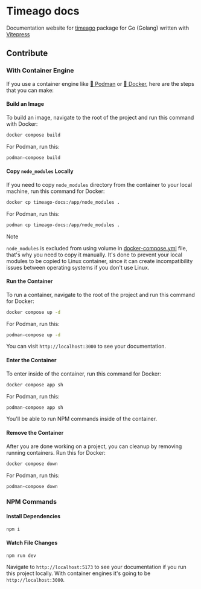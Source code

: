 # Timeago docs
Documentation website for [timeago](https://github.com/SerhiiCho/timeago) package for Go (Golang) written with [Vitepress](https://vitepress.dev/)

## Contribute
### With Container Engine
If you use a container engine like [🦦 Podman](https://podman.io/) or [🐳 Docker](https://app.docker.com/), here are the steps that you can make:

#### Build an Image
To build an image, navigate to the root of the project and run this command with Docker:
```bash
docker compose build
```
For Podman, run this:
```bash
podman-compose build
```

#### Copy `node_modules` Locally
If you need to copy `node_modules` directory from the container to your local machine, run this command for Docker:
```bash
docker cp timeago-docs:/app/node_modules .
```
For Podman, run this:
```bash
podman cp timeago-docs:/app/node_modules .
```

> [!NOTE]
> `node_modules` is excluded from using volume in [docker-compose.yml](docker-compose.yml) file, that's why you need to copy it manually. It's done to prevent your local modules to be copied to Linux container, since it can create incompatibility issues between operating systems if you don't use Linux.

#### Run the Container
To run a container, navigate to the root of the project and run this command for Docker:
```bash
docker compose up -d
```
For Podman, run this:
```bash
podman-compose up -d
```

You can visit `http://localhost:3000` to see your documentation.

#### Enter the Container
To enter inside of the container, run this command for Docker:
```bash
docker compose app sh
```
For Podman, run this:
```bash
podman-compose app sh
```

You'll be able to run NPM commands inside of the container.

#### Remove the Container
After you are done working on a project, you can cleanup by removing running containers. Run this for Docker:
```bash
docker compose down
```
For Podman, run this:
```bash
podman-compose down
```

### NPM Commands
#### Install Dependencies
```bash
npm i
```

#### Watch File Changes
```bash
npm run dev
```

Navigate to `http://localhost:5173` to see your documentation if you run this project locally. With container engines it's going to be `http://localhost:3000`.